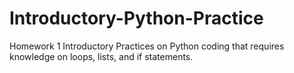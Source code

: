 # Introductory-Python-Practice
Homework 1
Introductory Practices on Python coding that requires knowledge on loops, lists, and if statements. 
